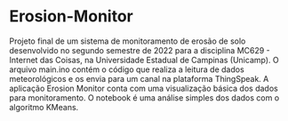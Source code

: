 # Erosion-Monitor

Projeto final de um sistema de monitoramento de erosão de solo desenvolvido no segundo semestre de 2022 para a disciplina MC629 - Internet das Coisas, na Universidade Estadual de Campinas (Unicamp).
O arquivo main.ino contém o código que realiza a leitura de dados meteorológicos e os envia para um canal na plataforma ThingSpeak.
A aplicação Erosion Monitor conta com uma visualização básica dos dados para monitoramento.
O notebook é uma análise simples dos dados com o algoritmo KMeans.
